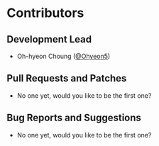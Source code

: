Contributors
============

Development Lead
----------------

- Oh-hyeon Choung ([@Ohyeon5])

Pull Requests and Patches
-------------------------

- No one yet, would you like to be the first one?

Bug Reports and Suggestions
---------------------------

- No one yet, would you like to be the first one?

[@Ohyeon5]: https://github.com/Ohyeon5
